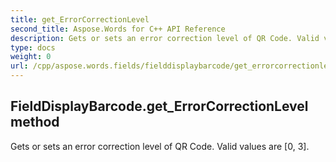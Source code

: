 ```yaml
---
title: get_ErrorCorrectionLevel
second_title: Aspose.Words for C++ API Reference
description: Gets or sets an error correction level of QR Code. Valid values are [0, 3]. 
type: docs
weight: 0
url: /cpp/aspose.words.fields/fielddisplaybarcode/get_errorcorrectionlevel/
---
```

## FieldDisplayBarcode.get_ErrorCorrectionLevel method


Gets or sets an error correction level of QR Code. Valid values are [0, 3].


